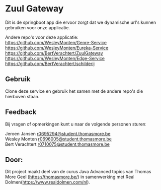 # Zuul Gateway

Dit is de springboot app die ervoor zorgt dat we dynamische url's kunnen gebruiken voor onze applicatie.

Andere repo's voor deze applicatie:
https://github.com/WesleyMonten/Genre-Service  
https://github.com/WesleyMonten/Eureka-Service  
https://github.com/BertVerachtert/ZuulGateway  
https://github.com/WesleyMonten/Edge-Service  
https://github.com/BertVerachtert/schilderij

## Gebruik

Clone deze service en gebruik het samen met de andere repo's die hierboven staan.

## Feedback

Bij vragen of opmerkingen kunt u naar de volgende personen sturen:

Jeroen Jansen r0695294@student.thomasmore.be  
Wesley Monten r0696005@student.thomasmore.be  
Bert Verachtert r0710075@student.thomasmore.be  


## Door:

Dit project maakt deel van de curus Java Advanced topics van Thomas More Geel (https://thomasmore.be/) in samenwerking met Real Dolmen(https://www.realdolmen.com/nl).
